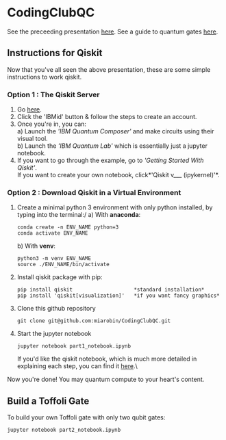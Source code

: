 # CodingClubQC
See the preceeding presentation [here](https://github.com/miarobin/CodingClubQC/blob/main/VeryBasicQuantumComputing.pdf).
See a guide to quantum gates [here](https://github.com/miarobin/CodingClubQC/blob/main/QuantumGates.pdf).

## Instructions for Qiskit
Now that you've all seen the above presentation, these are some simple instructions to work qiskit. 

### Option 1 : The Qiskit Server
1. Go [here](https://quantum-computing.ibm.com/).
2. Click the 'IBMid' button & follow the steps to create an account.
3. Once you're in, you can:   
    a) Launch the *'IBM Quantum Composer'* and make circuits using their visual tool.\
    b) Launch the *'IBM Quantum Lab'* which is essentially just a jupyter notebook.
4. If you want to go through the example, go to *'Getting Started With Qiskit'*.\
   If you want to create your own notebook, click*'Qiskit v___ (ipykernel)'*. 

### Option 2 : Download Qiskit in a Virtual Environment
1. Create a minimal python 3 environment with only python installed, by typing into the terminal:/
    a) With **anaconda**:
    ```
    conda create -n ENV_NAME python=3
    conda activate ENV_NAME
    ```
    b) With **venv**:
    ```
    python3 -m venv ENV_NAME
    source ./ENV_NAME/bin/activate
    ```
2. Install qiskit package with pip:
    ```
    pip install qiskit                    *standard installation*
    pip install 'qiskit[visualization]'   *if you want fancy graphics*
    ```
3. Clone this github repository 
    ```
    git clone git@github.com:miarobin/CodingClubQC.git
    ```
4. Start the jupyter notebook
   ```
   jupyter notebook part1_notebook.ipynb
   ```
   If you'd like the qiskit notebook, which is much more detailed in explaining each step, you can find it [here](https://github.com/Qiskit/qiskit-tutorials/blob/master/tutorials/circuits/1_getting_started_with_qiskit.ipynb).\


Now you're done! You may quantum compute to your heart's content. 


## Build a Toffoli Gate
To build your own Toffoli gate with only two qubit gates:
```
jupyter notebook part2_notebook.ipynb
```
